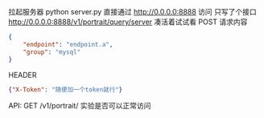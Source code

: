 拉起服务器 python server.py 直接通过 http://0.0.0.0:8888 访问
只写了个接口 http://0.0.0.0:8888/v1/portrait/query/server
凑活着试试看
POST 请求内容
```json
{
    "endpoint": "endpoint.a",
    "group": "mysql"
}
```
HEADER
```json
{"X-Token": "随便加一个token就行"}
```

API: GET /v1/portrait/ 实验是否可以正常访问